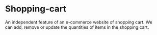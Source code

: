 # Shopping-cart
An independent feature of an e-commerce website of shopping cart. We can add, remove or update the quantities of items in the shopping cart.
